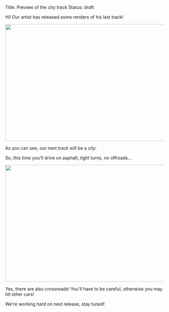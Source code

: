 Title: Preview of the city track
Status: draft

Hi! Our artist has released some renders of his last track!

<p align="center"><a href="{filename}/images/yorg/city1.jpg"><img src="{filename}/images/yorg/city1.jpg" width="660" height="371" /></a></p>

As you can see, our next track will be a *city*.

So, this time you'll drive on asphalt, tight turns, no offroads...

<p align="center"><a href="{filename}/images/yorg/city2.jpg"><img src="{filename}/images/yorg/city2.jpg" width="660" height="371" /></a></p>

Yes, there are also crossroads! You'll have to be careful, otherwise you may hit other cars!

We're working hard on next release, stay tuned!
